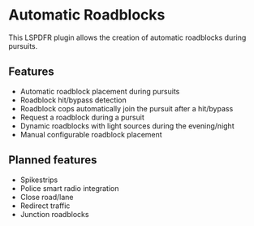 # Automatic Roadblocks

This LSPDFR plugin allows the creation of automatic roadblocks during pursuits.

## Features

- Automatic roadblock placement during pursuits
- Roadblock hit/bypass detection
- Roadblock cops automatically join the pursuit after a hit/bypass
- Request a roadblock during a pursuit
- Dynamic roadblocks with light sources during the evening/night
- Manual configurable roadblock placement 

## Planned features

- Spikestrips
- Police smart radio integration
- Close road/lane
- Redirect traffic
- Junction roadblocks
